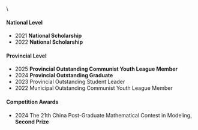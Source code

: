 \
#### National Level

- 2021 <strong>National Scholarship</strong>
- 2022 <strong>National Scholarship</strong>

#### Provincial Level

- 2025 <strong>Provincial Outstanding Communist Youth League Member</strong>
- 2024 <strong>Provincial Outstanding Graduate</strong>
- 2023 Provincial Outstanding Student Leader
- 2022 Municipal Outstanding Communist Youth League Member

#### Competition Awards
- 2024 The 21th China Post-Graduate Mathematical Contest in Modeling, <strong>Second Prize</strong>
